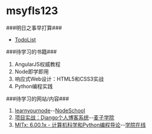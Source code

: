 msyfls123
===

###明日之事早打算###

- [TodoList](TodoList)

###待学习的书籍###
1. AngularJS权威教程
2. Node即学即用
3. 响应式Web设计：HTML5和CSS3实战
4. Python编程实践

###待学习的网站/内容###
1. [learnyournode](https://github.com/workshopper/learnyounode)--[NodeSchool](http://nodeschool.io/)
2. [项目实战：Django个人博客系统](http://www.maiziedu.com/course/others/309-6051/)--[麦子学院](www.maiziedu.com/)
3. [MITx: 6.00.1x - 计算机科学和Python编程导论](http://www.xuetangx.com/courses/course-v1:MITx+6_00_1x+2015_T1/info)--[学院在线](http://www.xuetangx.com/)

